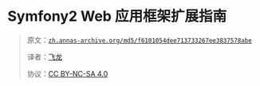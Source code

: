 # Symfony2 Web 应用框架扩展指南

> 原文：[`zh.annas-archive.org/md5/f6101054dee713733267ee3837578abe`](https://zh.annas-archive.org/md5/f6101054dee713733267ee3837578abe)
> 
> 译者：[飞龙](https://github.com/wizardforcel)
> 
> 协议：[CC BY-NC-SA 4.0](http://creativecommons.org/licenses/by-nc-sa/4.0/)